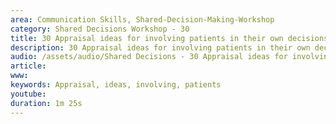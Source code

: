```yaml
---
area: Communication Skills, Shared-Decision-Making-Workshop
category: Shared Decisions Workshop - 30
title: 30 Appraisal ideas for involving patients in their own decisions
description: 30 Appraisal ideas for involving patients in their own decisions
audio: /assets/audio/Shared Decisions - 30 Appraisal ideas for involving patients in their own decisions. Dave Tomson - MQ.mp3
article: 
www: 
keywords: Appraisal, ideas, involving, patients
youtube: 
duration: 1m 25s
--- 
```

